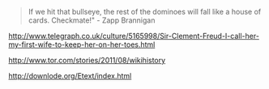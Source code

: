 > If we hit that bullseye, the rest of the dominoes will fall like a house of
> cards. Checkmate!" - Zapp Brannigan

http://www.telegraph.co.uk/culture/5165998/Sir-Clement-Freud-I-call-her-my-first-wife-to-keep-her-on-her-toes.html

http://www.tor.com/stories/2011/08/wikihistory

http://downlode.org/Etext/index.html
